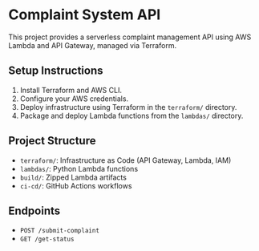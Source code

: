# Complaint System API

This project provides a serverless complaint management API using AWS Lambda and API Gateway, managed via Terraform.

## Setup Instructions

1. Install Terraform and AWS CLI.
2. Configure your AWS credentials.
3. Deploy infrastructure using Terraform in the `terraform/` directory.
4. Package and deploy Lambda functions from the `lambdas/` directory.

## Project Structure
- `terraform/`: Infrastructure as Code (API Gateway, Lambda, IAM)
- `lambdas/`: Python Lambda functions
- `build/`: Zipped Lambda artifacts
- `ci-cd/`: GitHub Actions workflows

## Endpoints
- `POST /submit-complaint`
- `GET /get-status`
